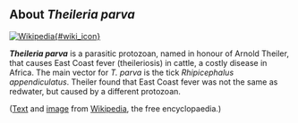 About *Theileria parva*
-----------------------

[![Wikipedia](/img/wikipedia_logo_v2_en.png){#wiki_icon}](http://en.wikipedia.org/wiki/Theileria_parva)

***Theileria parva*** is a parasitic protozoan, named in honour of
Arnold Theiler, that causes East Coast fever (theileriosis) in cattle, a
costly disease in Africa. The main vector for *T. parva* is the tick
*Rhipicephalus appendiculatus*. Theiler found that East Coast fever was
not the same as redwater, but caused by a different protozoan.

([Text](http://en.wikipedia.org/wiki/Theileria_parva) and
[image](https://commons.wikimedia.org/wiki/File:Theileria-parva-kinete.jpg)
from [Wikipedia](http://en.wikipedia.org/), the free encyclopaedia.)
